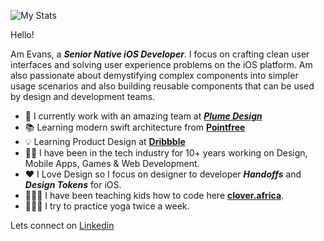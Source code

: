 ![My Stats](https://github-readme-stats.vercel.app/api?username=codebendr-product-designer&show_icons=true&theme=dark)

Hello!

Am Evans, a ***Senior Native iOS Developer***. I focus on crafting clean user interfaces and solving user experience problems on the iOS platform. Am also passionate about demystifying complex components into simpler usage scenarios and also building reusable components that can be used by design and development teams.

- 🎨 I currently work with an amazing team at [***Plume Design***](https://www.plume.com)
- 📚 Learning modern swift architecture from [**Pointfree**](https://www.pointfree.co/)
- 💡 Learning Product Design at [**Dribbble**](https://dribbble.com/courses/product-design)
- 👴🏿 I have been in the tech industry for 10+ years working on Design, Mobile Apps, Games & Web Development. 
- ❤️ I Love Design so I focus on designer to developer ***Handoffs*** and ***Design Tokens*** for iOS.
- 👩🏿‍💻 I have been teaching kids how to code here [**clover.africa**](https://www.instagram.com/clover.africa/).
- 🧘🏿‍♂️ I try to practice yoga twice a week. 

Lets connect on [Linkedin](https://www.linkedin.com/in/codebender/)
